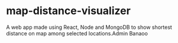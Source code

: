 # map-distance-visualizer
A web app made using React, Node and MongoDB to show shortest distance on map among selected locations.Admin Banaoo
